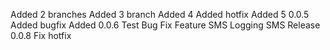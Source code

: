 Added 2 branches
Added 3 branch
Added 4
Added hotfix
Added 5
0.0.5
Added bugfix
Added 0.0.6
Test Bug Fix
Feature SMS Logging
SMS Release 0.0.8
Fix hotfix
